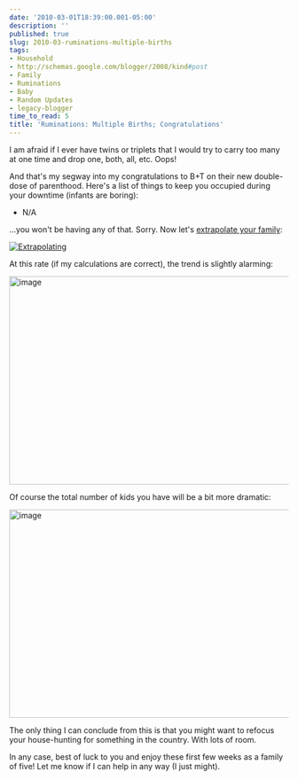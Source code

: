 ```yaml
---
date: '2010-03-01T18:39:00.001-05:00'
description: ''
published: true
slug: 2010-03-ruminations-multiple-births
tags:
- Household
- http://schemas.google.com/blogger/2008/kind#post
- Family
- Ruminations
- Baby
- Random Updates
- legacy-blogger
time_to_read: 5
title: 'Ruminations: Multiple Births; Congratulations'
---
```


<p>I am afraid if I ever have twins or triplets that I would try to carry too many at one time and drop one, both, all, etc. Oops!</p>
<p>And that's my segway into my congratulations to B+T on their new double-dose of parenthood. Here's a list of things to keep you occupied during your downtime (infants are boring):</p>  <ul>   <li>N/A </li> </ul>
<p>...you won't be having any of that. Sorry. Now let's <a href="http://xkcd.com/605/">extrapolate your family</a>:</p>
<p><a href="http://xkcd.com/605/"><img alt="Extrapolating" border="0" src="http://imgs.xkcd.com/comics/extrapolating.png" style="border-right-width: 0px; display: block; float: none; border-top-width: 0px; border-bottom-width: 0px; margin-left: auto; border-left-width: 0px; margin-right: auto;" title="By the third trimester, there will be hundreds of babies inside you." /></a></p>
<p>At this rate (if my calculations are correct), the trend is slightly alarming:</p> <img alt="image" border="0" height="376" src="http://lh3.ggpht.com/_IKD9WtY5kxU/S4xQGbdlZpI/AAAAAAAAAqI/ufiv0Fivwmg/image%5B14%5D.png" style="border-bottom: 0px; border-left: 0px; display: block; float: none; margin-left: auto; border-top: 0px; margin-right: auto; border-right: 0px;" title="image" width="556" /> 
<p>Of course the total number of kids you have will be a bit more dramatic:</p>
<p><img alt="image" border="0" height="376" src="http://lh3.ggpht.com/_IKD9WtY5kxU/S4xQGo6cmhI/AAAAAAAAAqM/9hFLILSxPQ8/image%5B17%5D.png" style="border-bottom: 0px; border-left: 0px; display: block; float: none; margin-left: auto; border-top: 0px; margin-right: auto; border-right: 0px;" title="image" width="555" /> </p>
<p>The only thing I can conclude from this is that you might want to refocus your house-hunting for something in the country. With lots of room.</p>
<p>In any case, best of luck to you and enjoy these first few weeks as a family of five! Let me know if I can help in any way (I just might).</p>